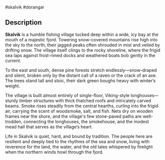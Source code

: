 #skalvik #dorangar
## Description

**Skalvik** is a humble fishing village tucked deep within a wide, icy bay at the mouth of a majestic fjord. Towering snow-covered mountains rise high into the sky to the north, their jagged peaks often shrouded in mist and veiled by drifting snow. The village itself clings to the rocky shoreline, where the frigid sea laps against frost-rimed docks and weathered boats bob gently in the current.

To the east and south, dense pine forests stretch endlessly—snow-draped and silent, broken only by the distant call of a raven or the crack of an axe. The trees stand tall and stoic, their dark green boughs heavy with winter’s weight.

The village is built almost entirely of single-floor, Viking-style longhouses—sturdy timber structures with thick thatched roofs and intricately carved beams. Smoke rises steadily from the central hearths, curling into the frigid air, carrying the scent of woodsmoke, salt, and fish. Nets dry on wooden frames near the shore, and the village's few stone-paved paths are well-trodden, connecting the longhouses, the smokehouse, and the modest mead hall that serves as the village’s heart.

Life in Skalvik is quiet, hard, and bound by tradition. The people here are resilient and deeply tied to the rhythms of the sea and snow, living with reverence for the land, the water, and the old tales whispered by firelight when the northern winds howl through the fjord.